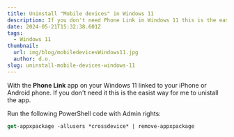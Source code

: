 ```yaml
---
title: Uninstall "Mobile devices" in Windows 11
description: If you don't need Phone Link in Windows 11 this is the easiest way to uninstall the app.
date: 2024-05-21T15:32:38.601Z
tags:
  - Windows 11
thumbnail:
  url: img/blog/mobiledevicesWindows11.jpg
  author: d.o.
slug: uninstall-mobile-devices-windows-11
---
```


With the **Phone Link** app on your Windows 11 linked to your iPhone or Android phone. 
If you don't need it this is the easist way for me to unistall the app.

Run the following PowerShell code with Admin rights:

```ps
get-appxpackage -allusers *crossdevice* | remove-appxpackage
```